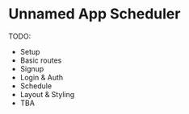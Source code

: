 # Unnamed App Scheduler

TODO:
- Setup
- Basic routes
- Signup
- Login & Auth
- Schedule
- Layout & Styling
- TBA